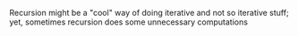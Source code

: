 <!-- TOC -->


<!-- /TOC -->

Recursion might be a "cool" way of doing iterative and not so iterative stuff; yet, sometimes recursion does some unnecessary computations